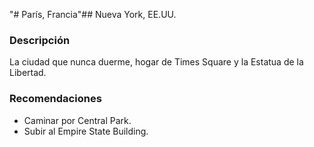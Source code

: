 "# París, Francia"## Nueva York, EE.UU.

### Descripción
La ciudad que nunca duerme, hogar de Times Square y la Estatua de la Libertad.

### Recomendaciones
- Caminar por Central Park.
- Subir al Empire State Building.
